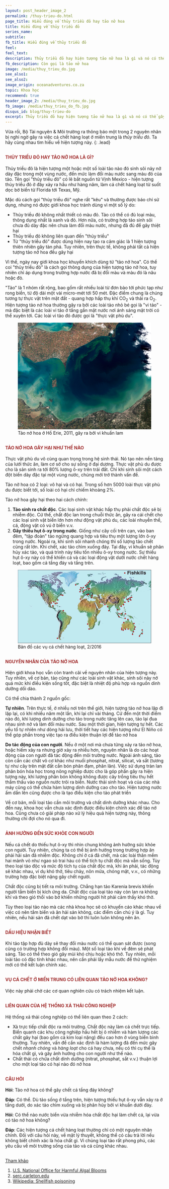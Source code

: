 ```yaml
---
layout: post_header_image_2
permalink: /thuy-trieu-do.html
page_title: Hiểu đúng về thủy triều đỏ hay tảo nở hoa
title: Hiểu đúng về thủy triều đỏ
series_name: 
subtitle: 
fb_title: Hiểu đúng về thủy triều đỏ
feel: 
feel_text: 
description: Thủy triều đỏ hay hiện tượng tảo nở hoa là gì và nó có thể gây ra cá chết hàng loạt như thế nào?
fb_description: Còn gọi là tảo nở hoa
image: /media/thuy_trieu_do.jpg
see_also1: 
see_also2: 
image_origin: oceanadventures.co.za
topic: Khoa học
recommend: true
header_image_2: /media/thuy_trieu_do.jpg
fb_image: /media/thuy_trieu_do_fb.jpg
disqus_id: blog/thuy-trieu-do
excerpt: Thủy triều đỏ hay hiện tượng tảo nở hoa là gì và nó có thể gây ra cá chết hàng loạt như thế nào?
---
```

<style>
h1, h2, h3, h4 {color:#a02c2c}
h4 {margin-top:30px}
</style>

Vừa rồi, Bộ Tài nguyên & Môi trường ra thông báo một trong 2 nguyên nhân bị nghi ngờ gây ra việc cá chết hàng loạt ở miền trung là _thủy triều đỏ_. Ta hãy cùng nhau tìm hiểu về hiện tượng này.
{: .lead}

#### THỦY TRIỀU ĐỎ HAY TẢO NỞ HOA LÀ GÌ?

Thủy triều đỏ là hiện tượng một hoặc một số loài tảo nào đó sinh sôi nảy nở dày đặc trong một vùng nước, đến mức làm đổi màu nước sang màu đỏ của tảo. Tên gọi "thủy triều đỏ" có lẽ bắt nguồn từ Vịnh Mexico - hiện tượng thủy triều đỏ ở đây xảy ra hầu như hàng năm, làm cá chết hàng loạt từ suốt dọc bờ biển từ Florida tới Texas, Mỹ.
 
Mặc dù cách gọi "thủy triều đỏ" nghe rất "kêu" và thường được báo chí sử dụng, nhưng nó được giới khoa học tránh dùng vì một số lý do:

- Thủy triều đỏ không nhất thiết có màu đỏ. Tảo có thể có đủ loại màu, thông dụng nhất là xanh và đỏ. Hơn nữa, có trường hợp tảo sinh sôi chưa đủ dày đặc nên chưa làm đổi màu nước, nhưng đã đủ để gây thiệt hại
- Thủy triều đỏ không liên quan đến "thủy triều"
- Từ "thủy triều đỏ" được dùng hiện nay tạo ra cảm giác là 1 hiện tượng thiên nhiên gây tàn phá. Tuy nhiên, trên thực tế, không phải tất cả hiện tượng tảo nở hoa đều gây hại

Vì thế, ngày nay giới khoa học khuyến khích dùng từ "tảo nở hoa". Có thể coi "thủy triều đỏ" là cách gọi thông dụng của hiện tượng tảo nở hoa, tuy nhiên chỉ áp dụng trong trường hợp nước đã bị đổi màu và màu đó là nâu hoặc đỏ.

"Tảo" là 1 nhóm rất rộng, bao gồm rất nhiều loài từ đơn bào tới phức tạp như rong biển, từ độ dài một vài micro-mét tới 50 mét. Đặc điểm chung là chúng tương tự thực vật trên mặt đất - quang hợp hấp thụ khí CO<sub>2</sub> và thải ra O<sub>2</sub>. Hiện tượng tảo nở hoa thường gây ra bởi các loài tảo nhỏ bé gọi là "vi tảo" - mà đặc biệt là các loài vi tảo ở tầng gần mặt nước nơi ánh sáng mặt trời có thể xuyên tới. Các loài vi tảo đó được gọi là "thực vật phù du".


<figure>
  <div class="img-container" data-origin="Wikipedia">
  <img src="/media/tao_no_hoa.jpg" alt="Tảo nở hoa"></img>
  </div>
  <figcaption>Tảo nở hoa ở Hồ Erie, 2011, gây ra bởi vi khuẩn lam</figcaption>
</figure>

#### TẢO NỞ HOA GÂY HẠI NHƯ THẾ NÀO

Thực vật phù du vô cùng quan trọng trong hệ sinh thái. Nó tạo nên nền tảng của lưới thức ăn, làm cơ sở cho sự sống ở đại dương. Thực vật phù du được cho là sản sinh ra tới 80% lượng ô-xy trên trái đất. Chỉ khi sinh sôi một cách đột biến dày đặc tại một vùng nước, chúng mới trở thành vấn đề.

Tảo nở hoa có 2 loại: vô hại và có hại. Trong số hơn 5000 loài thực vật phù du được biết tới, số loài có hại chỉ chiếm khoảng 2%.

Tảo nở hoa gây hại theo hai cách chính:

1. __Tảo sinh ra chất độc__. Các loại sinh vật khác hấp thụ phải chất độc sẽ bị nhiễm độc. Cứ thế, chất độc lan trong chuỗi thức ăn, gây ra cái chết cho các loại sinh vật biển lớn hơn như động vật phù du, các loài nhuyễn thể, cá, động vật có vú ở biển v.v.
2. __Gây thiếu hụt ô-xy trong nước__.  Giống như cây cối trên cạn, vào ban đêm, "tập đoàn" tảo ngừng quang hợp và tiêu thụ một lượng lớn ô-xy trong nước. Ngoài ra, khi sinh sôi nhanh chóng thì số lượng tảo chết cũng rất lớn. Khi chết, xác tảo chìm xuống đáy. Tại đây, vi khuẩn sẽ phân hủy xác tảo, và quá trình này tiêu tốn nhiều ô-xy trong nước. Sự thiếu hụt ô-xy này có thể khiến cá và các loại động vật dưới nước chết hàng loạt, bao gồm cả tầng đáy và tầng trên.

<figure>
  <div class="img-container" data-origin="whoi.edu/redtide/">
  <img src="/media/fishkills.jpg" alt="Cá chết hàng loạt"></img>
  </div>
  <figcaption>Bản đồ các vụ cá chết hàng loạt, 2/2016</figcaption>
</figure>

#### NGUYÊN NHÂN CỦA TẢO NỞ HOA

Hiện giới khoa học vẫn còn tranh cãi về nguyên nhân của hiện tượng này. Tuy nhiên, về cơ bản, tảo cũng như các loài sinh vật khác, sinh sôi nảy nở quá mức khi điều kiện sống tốt, đặc biệt là nhiệt độ phù hợp và nguồn dinh dưỡng dồi dào.

Có thể chia thành 2 nguồn gốc:

__Tự nhiên__. Trên thực tế, ở nhiều nơi trên thế giới, hiện tượng tảo nở hoa lặp đi lặp lại, có khi nhiều năm một lần, khi lại chỉ vài tháng. Cứ đến một thời điểm nào đó, khi lượng dinh dưỡng cho tảo trong nước tăng lên cao, tảo lại đua nhau sinh nở và làm đổi màu nước. Sau một thời gian, hiện tượng tự hết. Các yếu tố tự nhiên như dòng hải lưu, thời tiết hay các hiện tượng như El Niño có thể góp phần trong việc tạo ra điều kiện thuận lợi để tảo nở hoa

__Do tác động của con người__. Nếu ở một nơi mà chưa từng xảy ra tảo nở hoa, hoặc hiếm xảy ra nhưng giờ xảy ra nhiều hơn, nguyên nhân là do các hoạt động của con người đã tác động đến môi trường nước. Ngoài ánh sáng, tảo còn cần các chất vô cơ khác như muối phosphat, nitrat, silicat, và sắt (tương tự như cây trên mặt đất cần bón phân đạm, phân lân). Việc sử dụng tràn lan phân bón hóa học trong nông nghiệp được cho là góp phần gây ra hiện tượng này, khi lượng phân bón không không được cây trồng tiêu thụ hết thẩm thấu vào nguồn nước trôi ra biển. Nước thải sinh hoạt và của các nhà máy cũng có thể chứa hàm lượng dinh dưỡng cao cho tảo. Hiện tượng nước ấm dần lên cũng được cho là tạo điều kiện cho tảo phát triển

Về cơ bản, mỗi loại tảo cần môi trường và chất dinh dưỡng khác nhau. Cho đến nay, khoa học vẫn chưa xác định được điều kiện chính xác để tảo nở hoa. Cũng chưa có giải pháp nào xử lý hiệu quả hiện tượng này, thông thường chỉ đợi cho nó qua đi.

#### ẢNH HƯỞNG ĐẾN SỨC KHỎE CON NGƯỜI

Nếu cá chết do thiếu hụt ô-xy thì nhìn chung không ảnh hưởng sức khỏe con người. Tuy nhiên, chúng ta có thể bị ảnh hưởng trong trường hợp ăn phải hải sản đã nhiễm độc. Không chỉ ở cá đã chết, mà các loài thân mềm hai mảnh vỏ như ngao sò trai hàu có thể tích tụ chất độc mà vẫn sống. Tùy theo loại tảo độc và mức độ tích tụ của chất độc mà, khi ăn phải, tác động sẽ khác nhau, ví dụ khó thở, tiêu chảy, nôn mửa, chóng mặt, v.v., có những trường hợp đặc biệt nặng gây chết người.

Chất độc cũng bị tiết ra môi trường. Chẳng hạn tảo Karenia brevis khiến người tắm biển bị kích ứng da. Chất độc của loại tảo này còn lan ra không khí và theo gió thổi vào bờ khiến những người hít phải cảm thấy khó thở.

Tùy theo loại tảo nào mà các nhà khoa học sẽ có khuyến cáo khác nhau về việc có nên tắm biển và ăn hải sản không, các điểm cần chú ý là gì. Tuy nhiên, nếu hải sản đã chết dạt vào bờ thì luôn luôn không nên ăn. 

#### DẤU HIỆU NHẬN BIẾT

Khi tảo tập hợp đủ dày sẽ thay đổi màu nước có thể quan sát được (song cũng có trường hợp không đổi màu). Một số loại tảo khi về đêm sẽ phát sáng. Tảo có thể theo gió gây mùi khó chịu hoặc khó thở. Tuy nhiên, mỗi loài tảo có đặc tính khác nhau, nên cần phải lấy mẫu nước để thử nghiệm mới có thể kết luận chính xác.

#### VỤ CÁ CHẾT Ở MIỀN TRUNG CÓ LIÊN QUAN TẢO NỞ HOA KHÔNG?

Việc này phải chờ các cơ quan nghiên cứu có trách nhiệm kết luận.

#### LIÊN QUAN CỦA HỆ THỐNG XẢ THẢI CÔNG NGHIỆP

Hệ thống xả thải công nghiệp có thể liên quan theo 2 cách:

- Xả trực tiếp chất độc ra môi trường. Chất độc này làm cá chết trực tiếp. Biển quanh các khu công nghiệp hầu hết bị ô nhiễm và hàm lượng các chất gây hại (bao gồm cả kim loại nặng) đều cao hơn ở vùng biển bình thường. Tuy nhiên, vấn đề cần xác định là hàm lượng đã đến mức gây chết _nhanh chóng_ và _hàng loạt_ cho cá hay chưa, nếu có thì cụ thể là hóa chất gì, và gây ảnh hưởng cho con người như thế nào.
- Chất thải có chứa chất dinh dưỡng (nitrat, phosphat, sắt v.v.) thuận lợi cho một loại tảo có hại nào đó nở hoa

#### CÂU HỎI

__Hỏi__: Tảo nở hoa có thể gây chết cá tầng đáy không?

__Đáp__: Có thể. Dù tảo sống ở tầng trên, hiện tượng thiếu hụt ô-xy vẫn xảy ra ở tầng dưới, do xác tảo chìm xuống và bị phân hủy bởi vi khuẩn dưới đáy.

__Hỏi__: Có thể nào nước biển vừa nhiễm hóa chất độc hại làm chết cá, lại vừa có tảo nở hoa không?

__Đáp__: Các hiện tượng cá chết hàng loạt thường chỉ có một nguyên nhân chính. Đối với câu hỏi này, về mặt lý thuyết, không thể có câu trả lời nếu không biết chính xác là hóa chất gì. Vì chủng loại tảo rất phong phú, các yêu cầu về môi trường sống của tảo và cá cũng khác nhau.

<div class="font-xsmall" style="margin-top:30px">
<p><a href="#" onclick='$("#ref_list").slideToggle();$("#ref_icon").toggleClass("icon-chevron-down icon-chevron-up");return false;'>Tham khảo <i id="ref_icon" class="icon icon-chevron-down"></i></a></p>
<ol class="hide" id="ref_list">
<li><a href="http://www.whoi.edu/redtide/" target="_blank">U.S. National Office for Harmful Algal Blooms<a></li>
<li><a href="http://serc.carleton.edu/microbelife/topics/redtide/general.html" target="_blank">serc.carleton.edu<a></li>
<li><a href="https://en.wikipedia.org/wiki/Shellfish_poisoning" target="_blank">Wikipedia: Shellfish poisoning<a></li>
</ol>
</div>